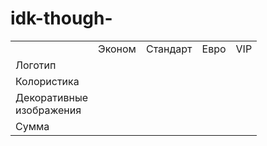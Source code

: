 # idk-though-

<html>
    <body>
        <head>
            <title> Hello :> </title>
        <main>
            <table>
                <tr>
                    <td></td>
                    <td>Эконом</td>
                    <td>Стандарт</td>
                    <td>Евро</td>
                    <td>VIP</td>
                </tr>
                <tr>
                    <td>Логотип</td>
                    <td></td>
                    <td></td>
                    <td></td>
                    <td></td>
                </tr>
                <tr>
                    <td>Колористика</td>
                    <td></td>
                    <td></td>
                    <td></td>
                    <td></td>
                </tr>
                <tr>
                    <td>Декоративные<br/>изображения</td>
                    <td></td>
                    <td></td>
                    <td></td>
                    <td></td>
                </tr>
                <tr>
                    <td>Сумма</td>
                    <td></td>
                    <td></td>
                    <td></td>
                    <td></td>
                </tr>
            </table>
        </main>
    </body>
</html>
